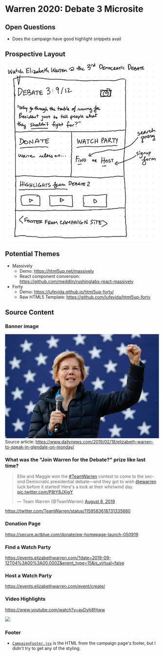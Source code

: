 # Warren 2020: Debate 3 Microsite

## Open Questions
- Does the campaign have good highlight snippets avail

## Prospective Layout
![](./Layout-Sketch.png)

## Potential Themes
- Massively
  - Demo: https://html5up.net/massively
  - React component conversion: https://github.com/meddlin/rushinglabs-react-massively
- Forty
  - Demo: https://lufevida.github.io/html5up-forty/
  - Raw HTML5 Template: https://github.com/lufevida/html5up-forty

## Source Content

### Banner image
![](./warren-fist-raised.jpg)
Source article: https://www.dailynews.com/2019/02/18/elizabeth-warren-to-speak-in-glendale-on-monday/

### What was the "Join Warren for the Debate?" prize like last time?

<blockquote class="twitter-tweet" data-lang="en"><p lang="en" dir="ltr">Ellie and Maggie won the <a href="https://twitter.com/hashtag/TeamWarren?src=hash&amp;ref_src=twsrc%5Etfw">#TeamWarren</a> contest to come to the second Democratic presidential debate—and they got to wish <a href="https://twitter.com/ewarren?ref_src=twsrc%5Etfw">@ewarren</a> luck before it started! Here&#39;s a look at their whirlwind day. <a href="https://t.co/P8tY8JXigY">pic.twitter.com/P8tY8JXigY</a></p>&mdash; Team Warren (@TeamWarren) <a href="https://twitter.com/TeamWarren/status/1159583618731335680?ref_src=twsrc%5Etfw">August 8, 2019</a></blockquote>

https://twitter.com/TeamWarren/status/1159583618731335680

### Donation Page
https://secure.actblue.com/donate/ew-homepage-launch-050919

### Find a Watch Party
https://events.elizabethwarren.com/?date=2019-09-12T04%3A00%3A00.000Z&event_type=15&is_virtual=false

### Host a Watch Party
https://events.elizabethwarren.com/event/create/

### Video Highlights

https://www.youtube.com/watch?v=ayDyh8fjtww

![](https://www.youtube.com/watch?v=ayDyh8fjtww)

### Footer
- [`CampaignFooter.jsx`](./CampaignFooter.jsx) is the HTML from the campaign page's footer, but I didn't try to get any of the styling.